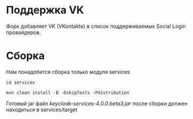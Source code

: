 
Поддержка VK
========

Форк добавляет VK (VKontakte) в список поддерживаемых Social Login провайдеров.


Сборка
========

Нам понадобится сборка только модуля services

```
cd services

mvn clean install -B -DskipTests -Pdistribution
```

Готовый jar файл *keycloak-services-4.0.0.beta3.jar* после сборки должен находиться в services/target
